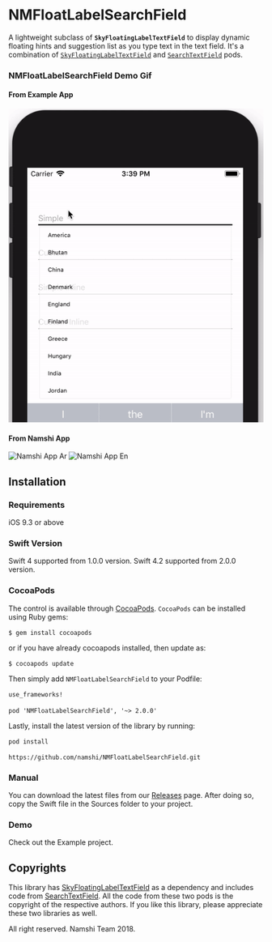 # NMFloatLabelSearchField
A lightweight subclass of <b>`SkyFloatingLabelTextField`</b> to display dynamic floating hints and suggestion list as you type text in the text field.
It's a combination of [`SkyFloatingLabelTextField`](https://github.com/Skyscanner/SkyFloatingLabelTextField) and [`SearchTextField`](https://github.com/apasccon/SearchTextField) pods.

### NMFloatLabelSearchField Demo Gif

#### From Example App
![Demo_v1.0.0](https://github.com/namshi/NMFloatLabelSearchField/blob/master/Screenshots/NMFloatLabelSearchField_1.0.0.gif)

#### From Namshi App
![Namshi App Ar](https://github.com/namshi/NMFloatLabelSearchField/blob/master/Screenshots/UsageInNamshiAr.gif)
![Namshi App En](https://github.com/namshi/NMFloatLabelSearchField/blob/master/Screenshots/UsageInNamshiEn.gif)

## Installation

### Requirements
iOS 9.3 or above

### Swift Version
Swift 4 supported from 1.0.0 version.
Swift 4.2 supported from 2.0.0 version.

### CocoaPods
The control is available through [CocoaPods](https://cocoapods.org/). `CocoaPods` can be installed using Ruby gems:

```
$ gem install cocoapods
```

or if you have already cocoapods installed, then update as:

```
$ cocoapods update
```


Then simply add `NMFloatLabelSearchField` to your Podfile:

```
use_frameworks!

pod 'NMFloatLabelSearchField', '~> 2.0.0'
```

Lastly, install the latest version of the library by running:

```
pod install
```

`https://github.com/namshi/NMFloatLabelSearchField.git`

### Manual
You can download the latest files from our [Releases](https://github.com/namshi/NMFloatLabelSearchField/releases) page. After doing so, copy the Swift file in the Sources folder to your project.

### Demo
Check out the Example project.

## Copyrights
This library has [SkyFloatingLabelTextField](https://github.com/Skyscanner/SkyFloatingLabelTextField)  as a dependency and includes code from [SearchTextField](https://github.com/apasccon/SearchTextField). All the code from these two pods is the copyright of the respective authors. If you like this library, please appreciate these two libraries as well.

All right reserved. Namshi Team 2018.


